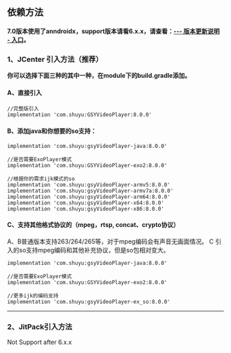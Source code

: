 ## 依赖方法


#### 7.0版本使用了anndroidx，support版本请看6.x.x，请查看：[--- 版本更新说明 - 入口](https://github.com/CarGuo/GSYVideoPlayer/blob/master/doc/UPDATE_VERSION.md)。

### 1、JCenter 引入方法（推荐）

**你可以选择下面三种的其中一种，在module下的build.gradle添加。**

#### A、直接引入
```
//完整版引入
implementation 'com.shuyu:GSYVideoPlayer:8.0.0'

```

#### B、添加java和你想要的so支持：

```
implementation 'com.shuyu:gsyVideoPlayer-java:8.0.0'

//是否需要ExoPlayer模式
implementation 'com.shuyu:GSYVideoPlayer-exo2:8.0.0'

//根据你的需求ijk模式的so
implementation 'com.shuyu:gsyVideoPlayer-armv5:8.0.0'
implementation 'com.shuyu:gsyVideoPlayer-armv7a:8.0.0'
implementation 'com.shuyu:gsyVideoPlayer-arm64:8.0.0'
implementation 'com.shuyu:gsyVideoPlayer-x64:8.0.0'
implementation 'com.shuyu:gsyVideoPlayer-x86:8.0.0'

```

#### C、支持其他格式协议的（mpeg，rtsp, concat、crypto协议）

A、B普通版本支持263/264/265等，对于mpeg编码会有声音无画面情况。
C 引入的so支持mpeg编码和其他补充协议，但是so包相对变大。
 
```
implementation 'com.shuyu:gsyVideoPlayer-java:8.0.0'

//是否需要ExoPlayer模式
implementation 'com.shuyu:GSYVideoPlayer-exo2:8.0.0'

//更多ijk的编码支持
implementation 'com.shuyu:gsyVideoPlayer-ex_so:8.0.0'

```

--------------------------------------------------------------------------------

### 2、JitPack引入方法

Not Support after 6.x.x 
